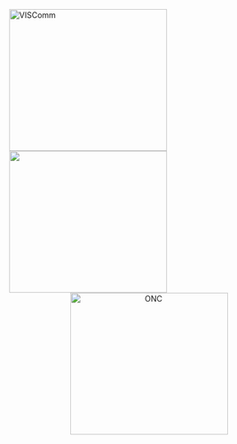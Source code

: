 <img src="../VisComLogo.jpg" alt="VISComm" width="284" height="255">
<img src="images/0-logo.png" alt="" width="284" height="255">
  <a href="http://www.oncboces.org/NorthernCatskills.cfm?subpage=6967" target="_blank">
  <center><img src="../0-logo.png" alt="ONC" width="284" height="255"href="http://www.oncboces.org/NorthernCatskills.cfm?subpage=6967">
